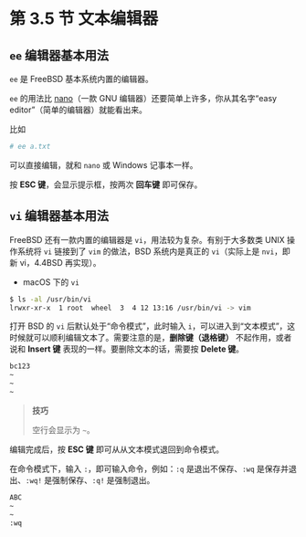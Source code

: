 # 第 3.5 节 文本编辑器

## `ee` 编辑器基本用法

`ee` 是 FreeBSD 基本系统内置的编辑器。

`ee` 的用法比 [nano](https://www.redhat.com/zh/blog/getting-started-nano)（一款 GNU 编辑器）还要简单上许多，你从其名字“easy editor”（简单的编辑器）就能看出来。

比如

```sh
# ee a.txt
```

可以直接编辑，就和 `nano` 或 Windows 记事本一样。

按 **ESC 键**，会显示提示框，按两次 **回车键** 即可保存。

## `vi` 编辑器基本用法

FreeBSD 还有一款内置的编辑器是 `vi`，用法较为复杂。有别于大多数类 UNIX 操作系统将 `vi` 链接到了 `vim` 的做法，BSD 系统内是真正的 `vi`（实际上是 `nvi`，即新 vi，4.4BSD 再实现）。

- macOS 下的 `vi`

```sh
$ ls -al /usr/bin/vi   
lrwxr-xr-x  1 root  wheel  3  4 12 13:16 /usr/bin/vi -> vim
```

打开 BSD 的 `vi` 后默认处于“命令模式”，此时输入 `i`，可以进入到“文本模式”，这时候就可以顺利编辑文本了。需要注意的是，**删除键（退格键）** 不起作用，或者说和 **Insert 键** 表现的一样。要删除文本的话，需要按 **Delete 键**。

```sh
bc123
~      
~
~
```

>**技巧**
>
>空行会显示为 `~`。

编辑完成后，按 **ESC 键** 即可从从文本模式退回到命令模式。

在命令模式下，输入 `:`，即可输入命令，例如：`:q` 是退出不保存、`:wq` 是保存并退出、`:wq!` 是强制保存、`:q!` 是强制退出。


```sh
ABC
~
~
:wq
```